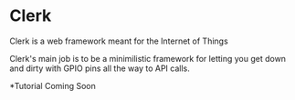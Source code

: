 # Clerk
Clerk is a web framework meant for the Internet of Things

Clerk's main job is to be a minimilistic framework for letting you get down and dirty with GPIO pins all the way to API calls.

*Tutorial Coming Soon
